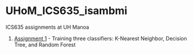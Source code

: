 # UHoM_ICS635_isambmi
ICS635 assignments at UH Manoa

1. [Assignment 1](assignment1/assignment1_ics635.ipynb) - Training three classifiers: K-Nearest Neighbor, Decision Tree, and Random Forest
